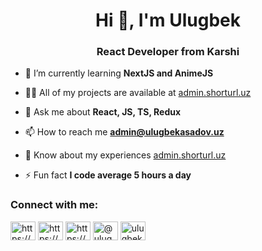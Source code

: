 <h1 align="center">Hi 👋, I'm Ulugbek</h1>
<h3 align="center">React Developer from Karshi</h3>

- 🌱 I’m currently learning **NextJS and AnimeJS**

- 👨‍💻 All of my projects are available at [admin.shorturl.uz](admin.shorturl.uz)

- 💬 Ask me about **React, JS, TS, Redux**

- 📫 How to reach me **admin@ulugbekasadov.uz**

- 📄 Know about my experiences [admin.shorturl.uz](admin.shorturl.uz)

- ⚡ Fun fact **I code average 5 hours a day**

<h3 align="left">Connect with me:</h3>
<p align="left">
<a href="https://linkedin.com/in/https://www.linkedin.com/in/ulugbek-asadov-607970231/" target="blank"><img align="center" src="https://raw.githubusercontent.com/rahuldkjain/github-profile-readme-generator/master/src/images/icons/Social/linked-in-alt.svg" alt="https://www.linkedin.com/in/ulugbek-asadov-607970231/" height="30" width="40" /></a>
<a href="https://fb.com/https://www.facebook.com/ulugb3k270/" target="blank"><img align="center" src="https://raw.githubusercontent.com/rahuldkjain/github-profile-readme-generator/master/src/images/icons/Social/facebook.svg" alt="https://www.facebook.com/ulugb3k270/" height="30" width="40" /></a>
<a href="https://instagram.com/https://www.instagram.com/ulugb3k_270/" target="blank"><img align="center" src="https://raw.githubusercontent.com/rahuldkjain/github-profile-readme-generator/master/src/images/icons/Social/instagram.svg" alt="https://www.instagram.com/ulugb3k_270/" height="30" width="40" /></a>
<a href="https://www.leetcode.com/@ulugb3k270" target="blank"><img align="center" src="https://raw.githubusercontent.com/rahuldkjain/github-profile-readme-generator/master/src/images/icons/Social/leet-code.svg" alt="@ulugb3k270" height="30" width="40" /></a>
<a href="https://discord.gg/ulugbek#9959" target="blank"><img align="center" src="https://raw.githubusercontent.com/rahuldkjain/github-profile-readme-generator/master/src/images/icons/Social/discord.svg" alt="ulugbek#9959" height="30" width="40" /></a>
</p>
